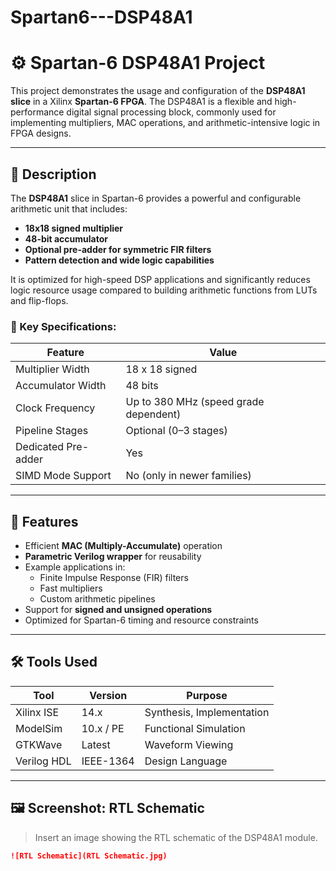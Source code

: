 # Spartan6---DSP48A1

# ⚙️ Spartan-6 DSP48A1 Project

This project demonstrates the usage and configuration of the **DSP48A1 slice** in a Xilinx **Spartan-6 FPGA**. The DSP48A1 is a flexible and high-performance digital signal processing block, commonly used for implementing multipliers, MAC operations, and arithmetic-intensive logic in FPGA designs.

---

## 📌 Description

The **DSP48A1** slice in Spartan-6 provides a powerful and configurable arithmetic unit that includes:

- **18x18 signed multiplier**
- **48-bit accumulator**
- **Optional pre-adder for symmetric FIR filters**
- **Pattern detection and wide logic capabilities**

It is optimized for high-speed DSP applications and significantly reduces logic resource usage compared to building arithmetic functions from LUTs and flip-flops.

### 📐 Key Specifications:

| Feature                    | Value                         |
|---------------------------|-------------------------------|
| Multiplier Width          | 18 x 18 signed                |
| Accumulator Width         | 48 bits                       |
| Clock Frequency           | Up to 380 MHz (speed grade dependent) |
| Pipeline Stages           | Optional (0–3 stages)         |
| Dedicated Pre-adder       | Yes                           |
| SIMD Mode Support         | No (only in newer families)   |

---

## 🚀 Features

- Efficient **MAC (Multiply-Accumulate)** operation
- **Parametric Verilog wrapper** for reusability
- Example applications in:
  - Finite Impulse Response (FIR) filters
  - Fast multipliers
  - Custom arithmetic pipelines
- Support for **signed and unsigned operations**
- Optimized for Spartan-6 timing and resource constraints

---

## 🛠 Tools Used

| Tool           | Version        | Purpose                      |
|----------------|----------------|------------------------------|
| Xilinx ISE      | 14.x           | Synthesis, Implementation    |
| ModelSim        | 10.x / PE      | Functional Simulation        |
| GTKWave         | Latest         | Waveform Viewing             |
| Verilog HDL     | IEEE-1364      | Design Language              |

---

## 🖼️ Screenshot: RTL Schematic

> Insert an image showing the RTL schematic of the DSP48A1 module.

```markdown
![RTL Schematic](RTL Schematic.jpg)
